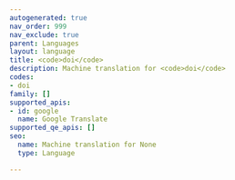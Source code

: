 ```yaml
---
autogenerated: true
nav_order: 999
nav_exclude: true
parent: Languages
layout: language
title: <code>doi</code>
description: Machine translation for <code>doi</code>
codes:
- doi
family: []
supported_apis:
- id: google
  name: Google Translate
supported_qe_apis: []
seo:
  name: Machine translation for None
  type: Language

---
```


